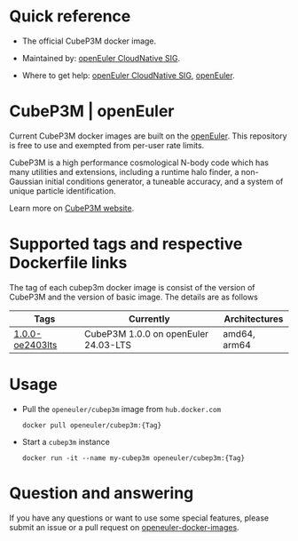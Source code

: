 # Quick reference

- The official CubeP3M docker image.

- Maintained by: [openEuler CloudNative SIG](https://gitee.com/openeuler/cloudnative).

- Where to get help: [openEuler CloudNative SIG](https://gitee.com/openeuler/cloudnative), [openEuler](https://gitee.com/openeuler/community).
# CubeP3M | openEuler
Current CubeP3M docker images are built on the [openEuler](https://repo.openeuler.org/). This repository is free to use and exempted from per-user rate limits.

CubeP3M is a high performance cosmological N-body code which has many utilities and extensions, including a runtime halo finder, a non-Gaussian initial conditions generator, a tuneable accuracy, and a system of unique particle identification. 

Learn more on [CubeP3M website](https://github.com/jharno/cubep3m).


# Supported tags and respective Dockerfile links
The tag of each cubep3m docker image is consist of the version of CubeP3M and the version of basic image. The details are as follows

| Tags | Currently |  Architectures|
|------|-----------|---------------|
|[1.0.0-oe2403lts](https://gitee.com/openeuler/openeuler-docker-images/blob/master/HPC/cubep3m/1.0.0/24.03-lts/Dockerfile)| CubeP3M 1.0.0 on openEuler 24.03-LTS | amd64, arm64 |


# Usage
- Pull the `openeuler/cubep3m` image from `hub.docker.com`
	```
	docker pull openeuler/cubep3m:{Tag}
	```
- Start a `cubep3m` instance
	```
	docker run -it --name my-cubep3m openeuler/cubep3m:{Tag}
	```

# Question and answering
If you have any questions or want to use some special features, please submit an issue or a pull request on [openeuler-docker-images](https://gitee.com/openeuler/openeuler-docker-images).